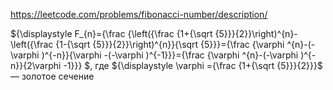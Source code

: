 https://leetcode.com/problems/fibonacci-number/description/

${\displaystyle F_{n}={\frac {\left({\frac {1+{\sqrt {5}}}{2}}\right)^{n}-\left({\frac {1-{\sqrt {5}}}{2}}\right)^{n}}{\sqrt {5}}}={\frac {\varphi ^{n}-(-\varphi )^{-n}}{\varphi -(-\varphi )^{-1}}}={\frac {\varphi ^{n}-(-\varphi )^{-n}}{2\varphi -1}}} $,
где  ${\displaystyle \varphi ={\frac {1+{\sqrt {5}}}{2}}}$ — золотое сечение
